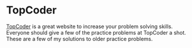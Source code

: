 # TopCoder

[TopCoder](http://www.topcoder.com) is a great website to increase your problem solving skills. Everyone should give a few of the practice problems at TopCoder a shot. These are a few of my solutions to older practice problems.
